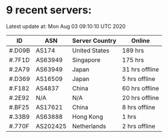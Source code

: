 # 9 recent servers:

Latest update at: Mon Aug 03 09:10:10 UTC 2020

| ID | ASN | Server Country | Online |
| -- | --- | -------------- | ------ |
| #.D09B | AS174 | United States | 189 hrs |
| #.7F1D | AS63949 | Singapore | 175 hrs |
| #.2A79 | AS63949 | Japan | 31 hrs offline |
| #.D369 | AS16509 | Japan | 5 hrs offline |
| #.F182 | AS4837 | China | 60 hrs offline |
| #.2E92 | N/A | N/A | 20 hrs offline |
| #.BF25 | AS17621 | China | 8 hrs offline |
| #.33B9 | AS63888 | Hong Kong | 1 hrs |
| #.770F | AS202425 | Netherlands | 2 hrs offline |

